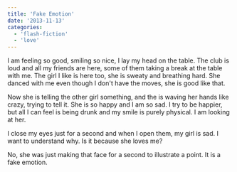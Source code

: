 ```yaml
---
title: 'Fake Emotion'
date: '2013-11-13'
categories:
  - 'flash-fiction'
  - 'love'
---
```


I am feeling so good, smiling so nice, I lay my head on the table. The club is
loud and all my friends are here, some of them taking a break at the table with
me. The girl I like is here too, she is sweaty and breathing hard. She danced
with me even though I don't have the moves, she is good like that.

<!-- truncate -->

Now she is telling the other girl something, and the is waving her hands like
crazy, trying to tell it. She is so happy and I am so sad. I try to be happier,
but all I can feel is being drunk and my smile is purely physical. I am looking
at her.

I close my eyes just for a second and when I open them, my girl is sad. I want
to understand why. Is it because she loves me?

No, she was just making that face for a second to illustrate a point. It is a
fake emotion.
